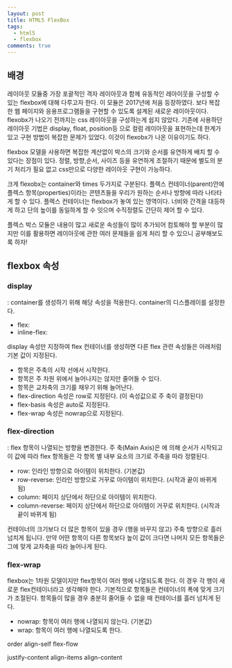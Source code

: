 ```yaml
---
layout: post
title: HTML5 FlexBox
tags:
  - html5
  - flexbox
comments: true
---
```


## 배경 
레이아웃 모듈중 가장 포괄적인 격자 레이아웃과 함께 유동적인 레아이웃을 구성할 수 있는 flexbox에 대해 다루고자 한다. 이 모듈은 2017년에 처음 등장하였다. 보다 복잡한 웹 페이지와 응용프로그램들을 구현할 수 있도록 설계된 새로운 레이아웃이다. flexobx가 나오기 전까지는 css 레이아웃을 구성하는게 쉽지 않았다. 기존에 사용하던 레이아웃 기법은 display, float, position등 으로 컬럼 레이아웃을 표현하는데 한계가 있고 구현 방법이 복잡한 문제가 있었다. 이것이 flexobx가 나온 이유이기도 하다. 

flexbox 모델을 사용하면 복잡한 계산없이 박스의 크기와 순서를 유연하게 배치 할 수 있다는 장점이 있다. 정렬, 방향,순서, 사이즈 등을 유연하게 조절하기 때문에 별도의 분기 처리가 필요 없고 css만으로 다양한 레이아웃 구현이 가능하다.

크게 flexobx는 container와 times 두가지로 구분된다. 플렉스 컨테이너(parent)안에 플렉스 항목(properties)이라는 콘텐츠들을 우리가 원하는 순서나 방향에 따라 나타타게 할 수 있다. 플렉스 컨테이너는 flexbox가 놓여 있는 영역이다. 너비와 간격을 대등하게 하고 단의 높이를 동일하게 할 수 잇으며 수직정렬도 간단히 제어 할 수 있다. 

플렉스 박스 모듈은 내용이 많고 새로운 속성들이 많이 추가되어 컴토해야 할 부분이 많지만 이를 활용하면 레이아웃에 관한 여러 문제들을 쉽게 처리 할 수 있으니 공부해보도록 하자!



## flexbox 속성


### display
: container를 생성하기 위해 해당 속성을 적용한다. container의 디스플레이를 설정한다. 
- flex: 
- inline-flex: 

display 속성만 지정하여 flex 컨테이너를 생성하면 다른 flex 관련 속성들은 아래처럼 기본 값이 지정된다.
- 항목은 주축의 시작 선에서 시작한다. 
- 항목은 주 차원 위에서 늘어나지는 않지만 줄어들 수 있다.
- 항목은 교차축의 크기를 채우기 위해 늘어난다.
- flex-direction 속성은 row로 지정된다. (이 속성값으로 주 축이 결정된다)
- flex-basis 속성은 auto로 지정된다.
- flex-wrap 속성은 nowrap으로 지정된다.


### flex-direction
:  flex 항목이 나열되는 방향을 변경한다. 주 축(Main Axis)은 에 의해 순서가 시작되고 이 값에 따라 flex 항목들은 각 항목 별 내부 요소의 크기로 주축을 따라 정렬된다. 
- row: 인라인 방향으로 아이템이 위치한다. (기본값)
- row-reverse: 인라인 방향으로 거꾸로 아이템이 위치한다. (시작과 끝이 바뀌게 됨)
- column: 페이지 상단에서 하단으로 아이템이 위치한다.
- column-reverse: 페이지 상단에서 하단으로 아이템이 거꾸로 위치한다. (시작과 끝이 바뀌게 됨)

컨테이너의 크기보다 더 많은 항목이 있을 경우 (행을 바꾸지 않고) 주축 방향으로 흘러 넘치게 됩니다. 만약 어떤 항목이 다른 항목보다 높이 값이 크다면 나머지 모든 항목들은 그에 맞게 교차축을 따라 늘어나게 된다.

### flex-wrap
flexbox는 1차원 모델이지만 flex항목이 여러 행에 나열되도록 한다. 이 경우 각 행이 새로운 flex컨테이너라고 생각해야 한다. 기본적으로 항목들은 컨테이너의 폭에 맞게 크기가 조절된다. 항목들이 많을 경우 충분히 줄어들 수 없을 때 컨테이너를 흘러 넘치게 된다. 

- nowrap: 항목이 여러 행에 나열되지 않는다. (기본값)
- wrap: 항목이 여러 행에 나열되도록 한다. 




order
align-self
flex-flow


justify-content
align-items
align-content

